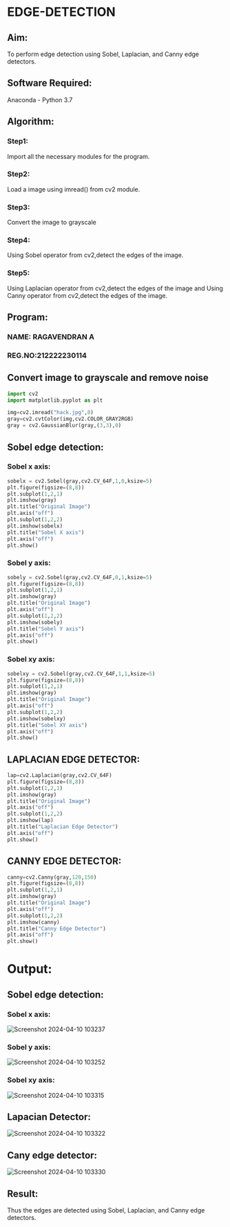 # EDGE-DETECTION
## Aim:
To perform edge detection using Sobel, Laplacian, and Canny edge detectors.

## Software Required:
Anaconda - Python 3.7

## Algorithm:
### Step1:
Import all the necessary modules for the program.

### Step2:
Load a image using imread() from cv2 module.

### Step3:
Convert the image to grayscale

### Step4:
Using Sobel operator from cv2,detect the edges of the image.

### Step5:

Using Laplacian operator from cv2,detect the edges of the image and Using Canny operator from cv2,detect the edges of the image.

## Program:
### NAME: RAGAVENDRAN A
### REG.NO:212222230114

## Convert image to grayscale and remove noise
```python
import cv2
import matplotlib.pyplot as plt

img=cv2.imread("hack.jpg",0)
gray=cv2.cvtColor(img,cv2.COLOR_GRAY2RGB)
gray = cv2.GaussianBlur(gray,(3,3),0)

```
## Sobel edge detection:
### Sobel x axis:
```python
sobelx = cv2.Sobel(gray,cv2.CV_64F,1,0,ksize=5)
plt.figure(figsize=(8,8))
plt.subplot(1,2,1)
plt.imshow(gray)
plt.title("Original Image")
plt.axis("off")
plt.subplot(1,2,2)
plt.imshow(sobelx)
plt.title("Sobel X axis")
plt.axis("off")
plt.show()
```
### Sobel y axis:
```python
sobely = cv2.Sobel(gray,cv2.CV_64F,0,1,ksize=5)
plt.figure(figsize=(8,8))
plt.subplot(1,2,1)
plt.imshow(gray)
plt.title("Original Image")
plt.axis("off")
plt.subplot(1,2,2)
plt.imshow(sobely)
plt.title("Sobel Y axis")
plt.axis("off")
plt.show()
```
### Sobel xy axis:
```python
sobelxy = cv2.Sobel(gray,cv2.CV_64F,1,1,ksize=5)
plt.figure(figsize=(8,8))
plt.subplot(1,2,1)
plt.imshow(gray)
plt.title("Original Image")
plt.axis("off")
plt.subplot(1,2,2)
plt.imshow(sobelxy)
plt.title("Sobel XY axis")
plt.axis("off")
plt.show()
```
## LAPLACIAN EDGE DETECTOR:

```python
lap=cv2.Laplacian(gray,cv2.CV_64F)
plt.figure(figsize=(8,8))
plt.subplot(1,2,1)
plt.imshow(gray)
plt.title("Original Image")
plt.axis("off")
plt.subplot(1,2,2)
plt.imshow(lap)
plt.title("Laplacian Edge Detector")
plt.axis("off")
plt.show()
```

## CANNY EDGE DETECTOR:

```python
canny=cv2.Canny(gray,120,150)
plt.figure(figsize=(8,8))
plt.subplot(1,2,1)
plt.imshow(gray)
plt.title("Original Image")
plt.axis("off")
plt.subplot(1,2,2)
plt.imshow(canny)
plt.title("Canny Edge Detector")
plt.axis("off")
plt.show()
```
# Output:
## Sobel edge detection:
### Sobel x axis:

![Screenshot 2024-04-10 103237](https://github.com/ragavanayyadurai/EDGE-DETECTION/assets/118749557/77a32b43-183b-4e55-abfd-f935337c8968)


### Sobel y axis:

![Screenshot 2024-04-10 103252](https://github.com/ragavanayyadurai/EDGE-DETECTION/assets/118749557/77a504ab-7ec1-40b5-ba87-7d19d06f7a5c)


### Sobel xy axis:
![Screenshot 2024-04-10 103315](https://github.com/ragavanayyadurai/EDGE-DETECTION/assets/118749557/1eb7ad6f-cb58-481d-9e43-f8e0fecc0ded)



## Lapacian Detector:

![Screenshot 2024-04-10 103322](https://github.com/ragavanayyadurai/EDGE-DETECTION/assets/118749557/0668afad-91c0-4af5-9b19-b9ea594ce787)


## Cany edge detector:

![Screenshot 2024-04-10 103330](https://github.com/ragavanayyadurai/EDGE-DETECTION/assets/118749557/aa5c562a-8906-42c8-84aa-e35d4e8682dc)



## Result:
Thus the edges are detected using Sobel, Laplacian, and Canny edge detectors.

